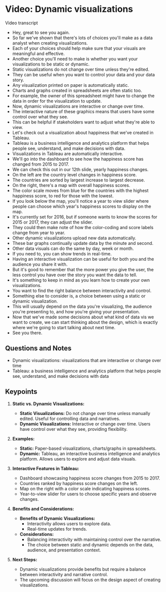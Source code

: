 # Video: Dynamic visualizations

Video transcript

- Hey, great to see you again.
- So far we've shown that there's lots of choices you'll make as a data analyst when creating visualizations.
- Each of your choices should help make sure that your visuals are meaningful and effective.
- Another choice you'll need to make is whether you want your visualizations to be static or dynamic.
- Static visualizations do not change over time unless they're edited.
- They can be useful when you want to control your data and your data story.
- Any visualization printed on paper is automatically static.
- Charts and graphs created in spreadsheets are often static too.
- For example, the owner of this spreadsheet might have to change the data in order for the visualization to update.
- Now, dynamic visualizations are interactive or change over time.
- The interactive nature of these graphics means that users have some control over what they see.
- This can be helpful if stakeholders want to adjust what they're able to view.
- Let's check out a visualization about happiness that we've created in Tableau.
- Tableau is a business intelligence and analytics platform that helps people see, understand, and make decisions with data.
- Visualizations in Tableau are automatically interactive.
- We'll go into the dashboard to see how the happiness score has changed from 2015 to 2017.
- We can check this out in our 12th slide, yearly happiness changes.
- On the left are the country level changes in happiness score.
- The countries are sorted by largest increase to largest decrease.
- On the right, there's a map with overall happiness scores.
- The color scale moves from blue for the countries with the highest happiness score, to red for those with the lowest.
- If you look below the map, you'll notice a year to view slider where people can choose which year's happiness scores to display on the map.
- It's currently set for 2016, but if someone wants to know the scores for 2015 or 2017, they can adjust the slider.
- They could then make note of how the color-coding and score labels change from year to year.
- Other dynamic visualizations upload new data automatically.
- These bar graphs continually update data by the minute and second.
- Other data visuals can do the same by day, week or month.
- If you need to, you can show trends in real-time.
- Having an interactive visualization can be useful for both you and the audience you share it with.
- But it's good to remember that the more power you give the user, the less control you have over the story you want the data to tell.
- It's something to keep in mind as you learn how to create your own visualizations.
- You want to find the right balance between interactivity and control.
- Something else to consider is, a choice between using a static or dynamic visualization.
- This will usually depend on the data you're visualizing, the audience you're presenting to, and how you're giving your presentation.
- Now that we've made some decisions about what kind of data vis we want to create, we can start thinking about the design, which is exactly where we're going to start talking about next time.
- See you there.

## Questions and Notes

- Dynamic visualizations: visualizations that are interactive or change over time
- Tableau: a business intelligence and analytics platform that helps people see, understand, and make decisions with data

## Keypoints

1. **Static vs. Dynamic Visualizations:**
   - **Static Visualizations:** Do not change over time unless manually edited. Useful for controlling data and narratives.
   - **Dynamic Visualizations:** Interactive or change over time. Users have control over what they see, providing flexibility.

2. **Examples:**
   - **Static:** Paper-based visualizations, charts/graphs in spreadsheets.
   - **Dynamic:** Tableau, an interactive business intelligence and analytics platform. Allows users to explore and adjust data visuals.

3. **Interactive Features in Tableau:**
   - Dashboard showcasing happiness score changes from 2015 to 2017.
   - Countries ranked by happiness score changes on the left.
   - Map on the right with a color scale indicating happiness scores.
   - Year-to-view slider for users to choose specific years and observe changes.

4. **Benefits and Considerations:**
   - **Benefits of Dynamic Visualizations:**
     - Interactivity allows users to explore data.
     - Real-time updates for trends.
   - **Considerations:**
     - Balancing interactivity with maintaining control over the narrative.
     - The choice between static and dynamic depends on the data, audience, and presentation context.

5. **Next Steps:**
   - Dynamic visualizations provide benefits but require a balance between interactivity and narrative control.
   - The upcoming discussion will focus on the design aspect of creating visualizations.
